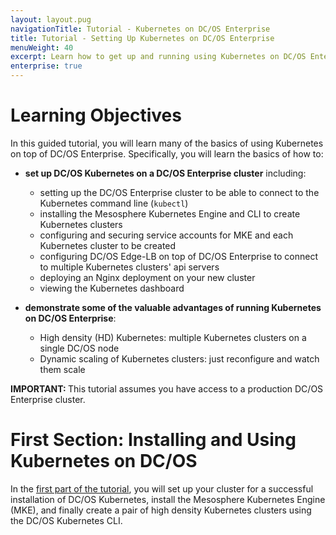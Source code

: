 ```yaml
---
layout: layout.pug
navigationTitle: Tutorial - Kubernetes on DC/OS Enterprise
title: Tutorial - Setting Up Kubernetes on DC/OS Enterprise
menuWeight: 40
excerpt: Learn how to get up and running using Kubernetes on DC/OS Enterprise
enterprise: true
---
```


# Learning Objectives

In this guided tutorial, you will learn many of the basics of using Kubernetes on top of DC/OS Enterprise. Specifically, you will learn the basics of how to:

  - **set up DC/OS Kubernetes on a DC/OS Enterprise cluster** including:

    * setting up the DC/OS Enterprise cluster to be able to connect to the Kubernetes command line (`kubectl`)
    * installing the Mesosphere Kubernetes Engine and CLI to create Kubernetes clusters
    * configuring and securing service accounts for MKE and each Kubernetes cluster to be created
    * configuring DC/OS Edge-LB on top of DC/OS Enterprise to connect to multiple Kubernetes clusters' api servers
    * deploying an Nginx deployment on your new cluster
    * viewing the Kubernetes dashboard

  - **demonstrate some of the valuable advantages of running Kubernetes on DC/OS Enterprise**:

    * High density (HD) Kubernetes: multiple Kubernetes clusters on a single DC/OS node
    * Dynamic scaling of Kubernetes clusters: just reconfigure and watch them scale

<p class="message-important"><strong>IMPORTANT: </strong>This tutorial assumes you have access to a production DC/OS Enterprise cluster.</p>

# First Section: Installing and Using Kubernetes on DC/OS

In the [first part of the tutorial](/services/kubernetes/__VERSION__/getting-started/provision-install/), you will set up your cluster for a successful installation of DC/OS Kubernetes, install the Mesosphere Kubernetes Engine (MKE), and finally create a pair of high density Kubernetes clusters using the DC/OS Kubernetes CLI.